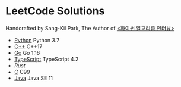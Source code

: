 # LeetCode Solutions
Handcrafted by Sang-Kil Park, The Author of [<파이썬 알고리즘 인터뷰>](http://www.yes24.com/Product/Goods/91084402)  

- [Python](python/) Python 3.7
- [C++](cpp/) C++17
- [Go](go/) Go 1.16
- [TypeScript](typescript/) TypeScript 4.2
- *Rust*
- [C](c/) C99
- [Java](java/) Java SE 11
